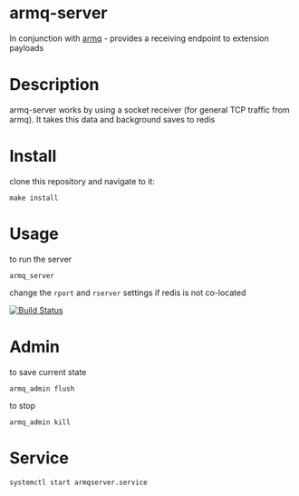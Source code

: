 armq-server
===

In conjunction with [armq](https://github.com/enckse/armq) - provides a receiving endpoint to extension payloads

# Description

armq-server works by using a socket receiver (for general TCP traffic from armq). It takes this data and background saves to redis

# Install

clone this repository and navigate to it:
```
make install
```

# Usage

to run the server
```
armq_server
```

change the `rport` and `rserver` settings if redis is not co-located

[![Build Status](https://travis-ci.org/enckse/armq-server.svg?branch=master)](https://travis-ci.org/enckse/armq-server)

# Admin

to save current state
```
armq_admin flush
``` 

to stop
```
armq_admin kill
``` 

# Service

```
systemctl start armqserver.service
```
